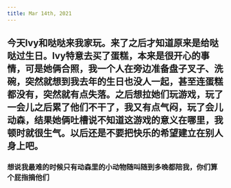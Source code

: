 ```yaml
---
title: Mar 14th, 2021
---
```


## 今天Ivy和哒哒来我家玩。来了之后才知道原来是给哒哒过生日。Ivy特意去买了蛋糕，本来是很开心的事情，可是她俩合照，我一个人在旁边准备盘子叉子、洗碗，突然就想到我去年的生日也没人一起，甚至连蛋糕都没有，突然就有点失落。之后想拉她们玩游戏，玩了一会儿之后累了他们不干了，我又有点气闷，玩了会儿动森，结果她俩吐槽说不知道这游戏的意义在哪里，我顿时就很生气。以后还是不要把快乐的希望建立在别人身上吧。
### 想说我最难的时候只有动森里的小动物随叫随到多晚都陪我，你们算个屁指摘他们
##